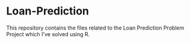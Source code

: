 # Loan-Prediction
This repository contains the files related to the Loan Prediction Problem Project which I've solved using R.
